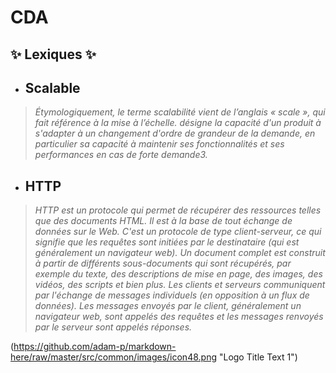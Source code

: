 # CDA
## ✨ Lexiques ✨

- ## Scalable 
> *Étymologiquement, le terme scalabilité vient de l’anglais « scale », qui fait référence à la mise à l’échelle.
> désigne la capacité d'un produit à s'adapter à un changement d'ordre de grandeur de la demande, en particulier sa capacité à maintenir ses fonctionnalités et ses performances en cas de forte demande3.*

- ## HTTP
> *HTTP est un protocole qui permet de récupérer des ressources telles que des documents HTML. Il est à la base de tout échange de données sur le Web. C'est un protocole de type client-serveur, ce qui signifie que les requêtes sont initiées par le destinataire (qui est généralement un navigateur web). Un document complet est construit à partir de différents sous-documents qui sont récupérés, par exemple du texte, des descriptions de mise en page, des images, des vidéos, des scripts et bien plus.
Les clients et serveurs communiquent par l'échange de messages individuels (en opposition à un flux de données). Les messages envoyés par le client, généralement un navigateur web, sont appelés des requêtes et les messages renvoyés par le serveur sont appelés réponses.*

(https://github.com/adam-p/markdown-here/raw/master/src/common/images/icon48.png "Logo Title Text 1")
